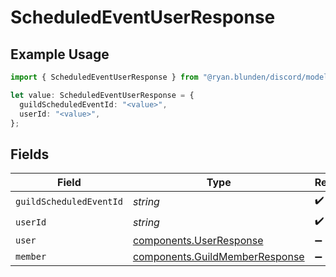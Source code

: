 # ScheduledEventUserResponse

## Example Usage

```typescript
import { ScheduledEventUserResponse } from "@ryan.blunden/discord/models/components";

let value: ScheduledEventUserResponse = {
  guildScheduledEventId: "<value>",
  userId: "<value>",
};
```

## Fields

| Field                                                                            | Type                                                                             | Required                                                                         | Description                                                                      |
| -------------------------------------------------------------------------------- | -------------------------------------------------------------------------------- | -------------------------------------------------------------------------------- | -------------------------------------------------------------------------------- |
| `guildScheduledEventId`                                                          | *string*                                                                         | :heavy_check_mark:                                                               | N/A                                                                              |
| `userId`                                                                         | *string*                                                                         | :heavy_check_mark:                                                               | N/A                                                                              |
| `user`                                                                           | [components.UserResponse](../../models/components/userresponse.md)               | :heavy_minus_sign:                                                               | N/A                                                                              |
| `member`                                                                         | [components.GuildMemberResponse](../../models/components/guildmemberresponse.md) | :heavy_minus_sign:                                                               | N/A                                                                              |